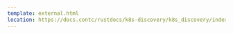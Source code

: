 ```yaml
---
template: external.html
location: https://docs.contc/rustdocs/k8s-discovery/k8s_discovery/index.html
---
```

